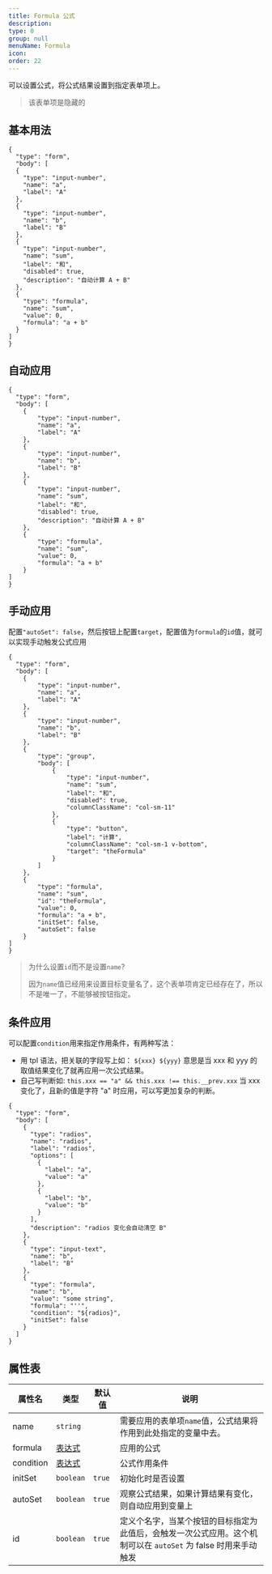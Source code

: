 ```yaml
---
title: Formula 公式
description:
type: 0
group: null
menuName: Formula
icon:
order: 22
---
```


可以设置公式，将公式结果设置到指定表单项上。

> 该表单项是隐藏的

## 基本用法

```schema: scope="body"
{
  "type": "form",
  "body": [
  {
    "type": "input-number",
    "name": "a",
    "label": "A"
  },
  {
    "type": "input-number",
    "name": "b",
    "label": "B"
  },
  {
    "type": "input-number",
    "name": "sum",
    "label": "和",
    "disabled": true,
    "description": "自动计算 A + B"
  },
  {
    "type": "formula",
    "name": "sum",
    "value": 0,
    "formula": "a + b"
  }
]
}
```

## 自动应用

```schema: scope="body"
{
  "type": "form",
  "body": [
    {
        "type": "input-number",
        "name": "a",
        "label": "A"
    },
    {
        "type": "input-number",
        "name": "b",
        "label": "B"
    },
    {
        "type": "input-number",
        "name": "sum",
        "label": "和",
        "disabled": true,
        "description": "自动计算 A + B"
    },
    {
        "type": "formula",
        "name": "sum",
        "value": 0,
        "formula": "a + b"
    }
]
}
```

## 手动应用

配置`"autoSet": false`，然后按钮上配置`target`，配置值为`formula`的`id`值，就可以实现手动触发公式应用

```schema: scope="body"
{
  "type": "form",
  "body": [
    {
        "type": "input-number",
        "name": "a",
        "label": "A"
    },
    {
        "type": "input-number",
        "name": "b",
        "label": "B"
    },
    {
        "type": "group",
        "body": [
            {
                "type": "input-number",
                "name": "sum",
                "label": "和",
                "disabled": true,
                "columnClassName": "col-sm-11"
            },
            {
                "type": "button",
                "label": "计算",
                "columnClassName": "col-sm-1 v-bottom",
                "target": "theFormula"
            }
        ]
    },
    {
        "type": "formula",
        "name": "sum",
        "id": "theFormula",
        "value": 0,
        "formula": "a + b",
        "initSet": false,
        "autoSet": false
    }
]
}
```

> 为什么设置`id`而不是设置`name`?
>
> 因为`name`值已经用来设置目标变量名了，这个表单项肯定已经存在了，所以不是唯一了，不能够被按钮指定。

## 条件应用

可以配置`condition`用来指定作用条件，有两种写法：

- 用 tpl 语法，把关联的字段写上如： `${xxx} ${yyy}` 意思是当 xxx 和 yyy 的取值结果变化了就再应用一次公式结果。
- 自己写判断如: `this.xxx == "a" && this.xxx !== this.__prev.xxx` 当 xxx 变化了，且新的值是字符 "a" 时应用，可以写更加复杂的判断。

```schema: scope="body"
{
  "type": "form",
  "body": [
    {
      "type": "radios",
      "name": "radios",
      "label": "radios",
      "options": [
        {
          "label": "a",
          "value": "a"
        },
        {
          "label": "b",
          "value": "b"
        }
      ],
      "description": "radios 变化会自动清空 B"
    },
    {
      "type": "input-text",
      "name": "b",
      "label": "B"
    },
    {
      "type": "formula",
      "name": "b",
      "value": "some string",
      "formula": "''",
      "condition": "${radios}",
      "initSet": false
    }
  ]
}
```

## 属性表

| 属性名    | 类型                                        | 默认值 | 说明                                                                                                           |
| --------- | ------------------------------------------- | ------ | -------------------------------------------------------------------------------------------------------------- |
| name      | `string`                                    |        | 需要应用的表单项`name`值，公式结果将作用到此处指定的变量中去。                                                 |
| formula   | [表达式](../../../docs/concepts/expression) |        | 应用的公式                                                                                                     |
| condition | [表达式](../../../docs/concepts/expression) |        | 公式作用条件                                                                                                   |
| initSet   | `boolean`                                   | `true` | 初始化时是否设置                                                                                               |
| autoSet   | `boolean`                                   | `true` | 观察公式结果，如果计算结果有变化，则自动应用到变量上                                                           |
| id        | `boolean`                                   | `true` | 定义个名字，当某个按钮的目标指定为此值后，会触发一次公式应用。这个机制可以在 `autoSet` 为 false 时用来手动触发 |
